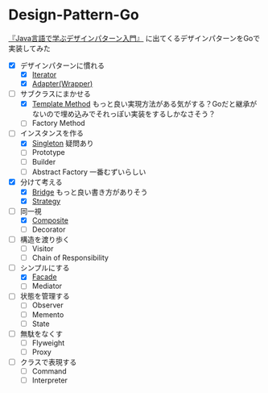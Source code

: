 # Design-Pattern-Go
[『Java言語で学ぶデザインパターン入門』](https://www.amazon.co.jp/%E5%A2%97%E8%A3%9C%E6%94%B9%E8%A8%82%E7%89%88Java%E8%A8%80%E8%AA%9E%E3%81%A7%E5%AD%A6%E3%81%B6%E3%83%87%E3%82%B6%E3%82%A4%E3%83%B3%E3%83%91%E3%82%BF%E3%83%BC%E3%83%B3%E5%85%A5%E9%96%80-%E7%B5%90%E5%9F%8E-%E6%B5%A9/dp/4797327030) に出てくるデザインパターンをGoで実装してみた

- [x] デザインパターンに慣れる
  - [x] [Iterator](./Iterator)
  - [x] [Adapter(Wrapper)](./Adapter)
- [ ] サブクラスにまかせる
  - [x] [Template Method](./Template-Method) もっと良い実現方法がある気がする？Goだと継承がないので埋め込みでそれっぽい実装をするしかなさそう？
  - [ ] Factory Method
- [ ] インスタンスを作る
  - [x] [Singleton](./Singleton) 疑問あり
  - [ ] Prototype
  - [ ] Builder
  - [ ] Abstract Factory 一番むずいらしい
- [x] 分けて考える
  - [x] [Bridge](./Bridge) もっと良い書き方がありそう
  - [x] [Strategy](./Strategy)
- [ ] 同一視
  - [x] [Composite](./Composite)
  - [ ] Decorator
- [ ] 構造を渡り歩く
  - [ ] Visitor
  - [ ] Chain of Responsibility
- [ ] シンプルにする
  - [x] [Facade](./Facade)
  - [ ] Mediator
- [ ] 状態を管理する
  - [ ] Observer
  - [ ] Memento
  - [ ] State
- [ ] 無駄をなくす
  - [ ] Flyweight
  - [ ] Proxy
- [ ] クラスで表現する
  - [ ] Command
  - [ ] Interpreter
